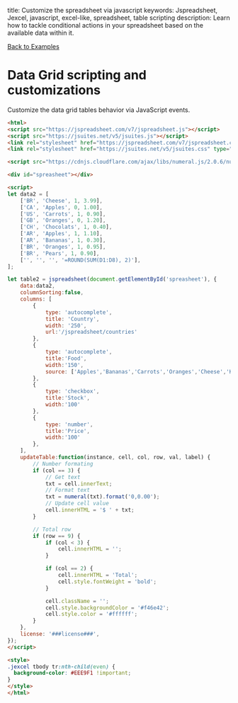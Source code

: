 title: Customize the spreadsheet via javascript
keywords: Jspreadsheet, Jexcel, javascript, excel-like, spreadsheet, table scripting
description: Learn how to tackle conditional actions in your spreadsheet based on the available data within it.

[Back to Examples](/docs/v7/examples "Back to the examples section")

# Data Grid scripting and customizations

Customize the data grid tables behavior via JavaScript events.

```html
<html>
<script src="https://jspreadsheet.com/v7/jspreadsheet.js"></script>
<script src="https://jsuites.net/v5/jsuites.js"></script>
<link rel="stylesheet" href="https://jspreadsheet.com/v7/jspreadsheet.css" type="text/css" />
<link rel="stylesheet" href="https://jsuites.net/v5/jsuites.css" type="text/css" />

<script src="https://cdnjs.cloudflare.com/ajax/libs/numeral.js/2.0.6/numeral.min.js"></script>

<div id="spreasheet"></div>

<script>
let data2 = [
    ['BR', 'Cheese', 1, 3.99],
    ['CA', 'Apples', 0, 1.00],
    ['US', 'Carrots', 1, 0.90],
    ['GB', 'Oranges', 0, 1.20],
    ['CH', 'Chocolats', 1, 0.40],
    ['AR', 'Apples', 1, 1.10],
    ['AR', 'Bananas', 1, 0.30],
    ['BR', 'Oranges', 1, 0.95],
    ['BR', 'Pears', 1, 0.90],
    ['', '', '', '=ROUND(SUM(D1:D8), 2)'],
];

let table2 = jspreadsheet(document.getElementById('spreasheet'), {
    data:data2,
    columnSorting:false,
    columns: [
        {
            type: 'autocomplete',
            title: 'Country',
            width: '250',
            url:'/jspreadsheet/countries'
        },
        {
            type: 'autocomplete',
            title:'Food',
            width:'150',
            source: ['Apples','Bananas','Carrots','Oranges','Cheese','Kiwi','Chocolats','Pears']
        },
        {
            type: 'checkbox',
            title:'Stock',
            width:'100'
        },
        {
            type: 'number',
            title:'Price',
            width:'100'
        },
    ],
    updateTable:function(instance, cell, col, row, val, label) {
        // Number formating
        if (col == 3) {
            // Get text
            txt = cell.innerText;
            // Format text
            txt = numeral(txt).format('0,0.00');
            // Update cell value
            cell.innerHTML = '$ ' + txt;
        }

        // Total row
        if (row == 9) {
            if (col < 3) {
                cell.innerHTML = '';
            } 

            if (col == 2) {
                cell.innerHTML = 'Total';
                cell.style.fontWeight = 'bold';
            }

            cell.className = '';
            cell.style.backgroundColor = '#f46e42';
            cell.style.color = '#ffffff';
        }
    },
    license: '###license###',
});
</script>

<style>
.jexcel tbody tr:nth-child(even) {
  background-color: #EEE9F1 !important;
}
</style>
</html>
```
 
